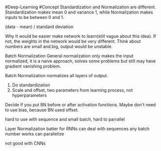 #Deep-Learning #Concept
Standardization and Normalization are different. Standardization makes mean 0 and variance 1, while Normalization makes inputs to be between 0 and 1.

(data - mean) /  standard deviation

Why
It would be easier make network to learn(still vague about this idea).
If not, the weights in the network would be very different. Think about numbers are small and big, output would be unstable.

Batch Normalization
General normalization only makes the input normalized, it is a naive approach, solves some problems but still may have gradient vanishing problem.

Batch Normalization normalizes all layers of output.
1. Do standardization
2. Scale and offset, two parameters from learning process, not hyperparameters

Decide if you put BN before or after activation functions.
Maybe don't need to use bias, because BN used offset.

hard to use with sequence and small batch, hard to parrallel

Layer Normalization
batter for RNNs
can deal with sequences
any batch number works
can parallelize

not good with CNNs